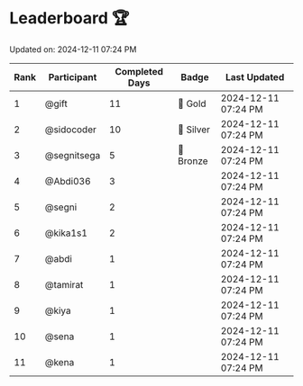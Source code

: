 # Leaderboard 🏆

Updated on: 2024-12-11 07:24 PM

| Rank | Participant       | Completed Days | Badge      | Last Updated         |
|------|-------------------|----------------|------------|----------------------|
| 1    | @gift             | 11             | 🏅 Gold     | 2024-12-11 07:24 PM |
| 2    | @sidocoder        | 10             | 🥈 Silver   | 2024-12-11 07:24 PM |
| 3    | @segnitsega       | 5              | 🥉 Bronze   | 2024-12-11 07:24 PM |
| 4    | @Abdi036          | 3              |            | 2024-12-11 07:24 PM |
| 5    | @segni            | 2              |            | 2024-12-11 07:24 PM |
| 6    | @kika1s1          | 2              |            | 2024-12-11 07:24 PM |
| 7    | @abdi             | 1              |            | 2024-12-11 07:24 PM |
| 8    | @tamirat          | 1              |            | 2024-12-11 07:24 PM |
| 9    | @kiya             | 1              |            | 2024-12-11 07:24 PM |
| 10   | @sena             | 1              |            | 2024-12-11 07:24 PM |
| 11   | @kena             | 1              |            | 2024-12-11 07:24 PM |
